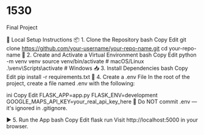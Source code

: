 # 1530
Final Project

🧪 Local Setup Instructions
📦 1. Clone the Repository
bash
Copy
Edit
git clone https://github.com/your-username/your-repo-name.git
cd your-repo-name
🐍 2. Create and Activate a Virtual Environment
bash
Copy
Edit
python -m venv venv
source venv/bin/activate        # macOS/Linux
.\venv\Scripts\activate         # Windows
📥 3. Install Dependencies
bash
Copy
Edit
pip install -r requirements.txt
🔐 4. Create a .env File
In the root of the project, create a file named .env with the following:

ini
Copy
Edit
FLASK_APP=app.py
FLASK_ENV=development
GOOGLE_MAPS_API_KEY=your_real_api_key_here
🚫 Do NOT commit .env — it's ignored in .gitignore.

▶️ 5. Run the App
bash
Copy
Edit
flask run
Visit http://localhost:5000 in your browser.

